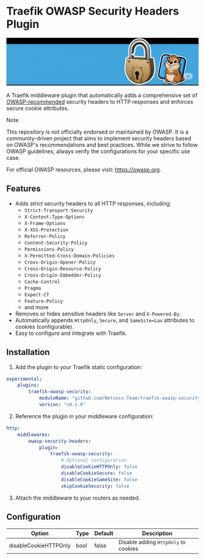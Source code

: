# Traefik OWASP Security Headers Plugin

![](./img/banner.png)

A Traefik middleware plugin that automatically adds a comprehensive set of [OWASP-recommended](https://owasp.org/www-project-secure-headers/) security headers to HTTP responses and enforces secure cookie attributes.

> [!NOTE]
> This repository is not officially endorsed or maintained by OWASP. It is a community-driven project that aims to implement security headers based on OWASP's recommendations and best practices. While we strive to follow OWASP guidelines, always verify the configurations for your specific use case.
>
> For official OWASP resources, please visit: https://owasp.org.

## Features

-   Adds strict security headers to all HTTP responses, including:
    -   `Strict-Transport-Security`
    -   `X-Content-Type-Options`
    -   `X-Frame-Options`
    -   `X-XSS-Protection`
    -   `Referrer-Policy`
    -   `Content-Security-Policy`
    -   `Permissions-Policy`
    -   `X-Permitted-Cross-Domain-Policies`
    -   `Cross-Origin-Opener-Policy`
    -   `Cross-Origin-Resource-Policy`
    -   `Cross-Origin-Embedder-Policy`
    -   `Cache-Control`
    -   `Pragma`
    -   `Expect-CT`
    -   `Feature-Policy`
    -   and more
-   Removes or hides sensitive headers like `Server` and `X-Powered-By`.
-   Automatically appends `HttpOnly`, `Secure`, and `SameSite=Lax` attributes to cookies (configurable).
-   Easy to configure and integrate with Traefik.

## Installation

1. Add the plugin to your Traefik static configuration:

```yaml
experimental:
    plugins:
        traefik-owasp-security:
            moduleName: "github.com/Netsocs-Team/traefik-owasp-security"
            version: "v0.1.0"
```

2. Reference the plugin in your middleware configuration:

```yaml
http:
    middlewares:
        owasp-security-headers:
            plugin:
                traefik-owasp-security:
                    # Optional configuration
                    disableCookieHTTPOnly: false
                    disableCookieSecure: false
                    disableCookieSameSite: false
                    skipCookieSecurity: false
```

3. Attach the middleware to your routers as needed.

## Configuration

| Option                | Type | Default | Description                          |
| --------------------- | ---- | ------- | ------------------------------------ |
| disableCookieHTTPOnly | bool | false   | Disable adding `HttpOnly` to cookies |
